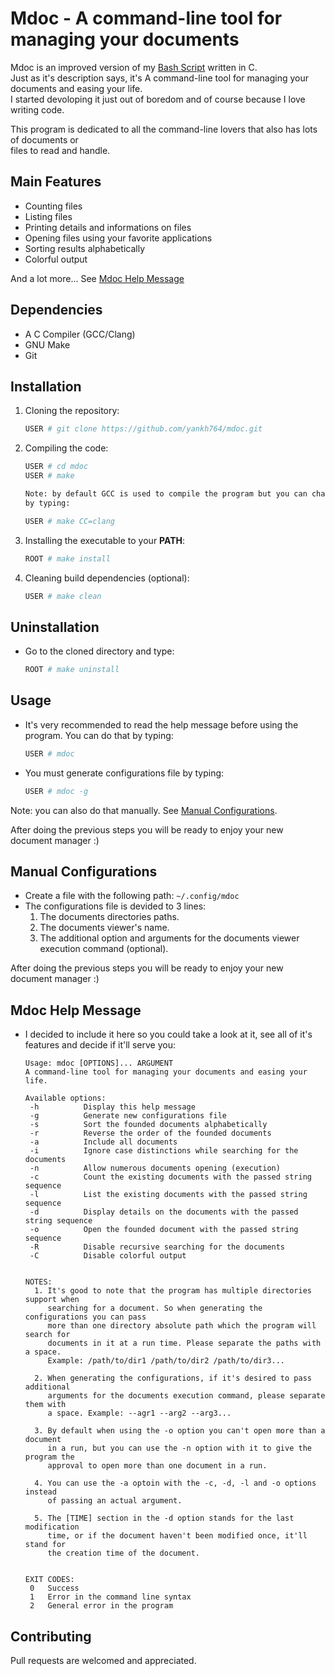# Mdoc - A command-line tool for managing your documents
Mdoc is an improved version of my [Bash Script](https://github.com/yankh764/rdoc) written in C.  
Just as it's description says, it's A command-line tool for managing your documents and easing your life.  
I started devoloping it just out of boredom and of course because I love writing code.
  
This program is dedicated to all the command-line lovers that also has lots of documents or  
files to read and handle.


## Main Features
* Counting files
* Listing files
* Printing details and informations on files
* Opening files using your favorite applications
* Sorting results alphabetically
* Colorful output
  
And a lot more... See [Mdoc Help Message](#mdoc-help-message)


## Dependencies
* A C Compiler (GCC/Clang)
* GNU Make
* Git


## Installation
1. Cloning the repository:
    ```Bash
    USER # git clone https://github.com/yankh764/mdoc.git
    ```
2. Compiling the code:
    ```Bash
    USER # cd mdoc
    USER # make
    
    Note: by default GCC is used to compile the program but you can change that  
    by typing:

    USER # make CC=clang
    ```
3. Installing the executable to your **PATH**:
    ```Bash
    ROOT # make install
    ```
4. Cleaning build dependencies (optional):
    ```Bash
    USER # make clean
    ```

## Uninstallation
* Go to the cloned directory and type:
    ```Bash
    ROOT # make uninstall
    ```

## Usage
* It's very recommended to read the help message before using the program. You can do that by typing:
    ```Bash
    USER # mdoc
    ```
* You must generate configurations file by typing:
    ```Bash
    USER # mdoc -g
    ```
Note: you can also do that manually. See [Manual Configurations](#manual-configurations).
  
After doing the previous steps you will be ready to enjoy your new document manager :)


## Manual Configurations
* Create a file with the following path: `~/.config/mdoc`
* The configurations file is devided to 3 lines: 
    1. The documents directories paths.
    2. The documents viewer's name.
    3. The additional option and arguments for the documents viewer execution command (optional).
  
After doing the previous steps you will be ready to enjoy your new document manager :)


## Mdoc Help Message
* I decided to include it here so you could take a look at it, see all of it's features and decide if it'll serve you:
    ```
    Usage: mdoc [OPTIONS]... ARGUMENT
    A command-line tool for managing your documents and easing your life.

    Available options:
     -h 		 Display this help message
     -g 		 Generate new configurations file
     -s 		 Sort the founded documents alphabetically
     -r 		 Reverse the order of the founded documents
     -a 		 Include all documents
     -i 		 Ignore case distinctions while searching for the documents
     -n 		 Allow numerous documents opening (execution)
     -c 		 Count the existing documents with the passed string sequence
     -l 		 List the existing documents with the passed string sequence
     -d 		 Display details on the documents with the passed string sequence
     -o 		 Open the founded document with the passed string sequence
     -R 		 Disable recursive searching for the documents
     -C 		 Disable colorful output


    NOTES:
      1. It's good to note that the program has multiple directories support when
         searching for a document. So when generating the configurations you can pass
         more than one directory absolute path which the program will search for
         documents in it at a run time. Please separate the paths with a space.
         Example: /path/to/dir1 /path/to/dir2 /path/to/dir3...

      2. When generating the configurations, if it's desired to pass additional
         arguments for the documents execution command, please separate them with
         a space. Example: --agr1 --arg2 --arg3...

      3. By default when using the -o option you can't open more than a document
         in a run, but you can use the -n option with it to give the program the
         approval to open more than one document in a run.

      4. You can use the -a optoin with the -c, -d, -l and -o options instead
         of passing an actual argument.

      5. The [TIME] section in the -d option stands for the last modification
         time, or if the document haven't been modified once, it'll stand for
         the creation time of the document.


    EXIT CODES:
     0   Success
     1   Error in the command line syntax
     2   General error in the program
    ```


## Contributing
Pull requests are welcomed and appreciated.
